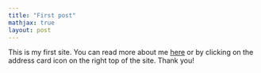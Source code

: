 ```yaml
---
title: "First post"
mathjax: true
layout: post
---
```


This is my first site.  You can read more about me [here](https://trecvord.github.io/about/) or by clicking on the address card icon on the right top of the site. Thank you!
